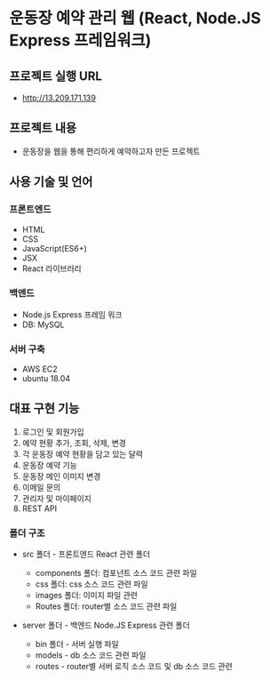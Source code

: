 # 운동장 예약 관리 웹 (React, Node.JS Express 프레임워크)

## 프로젝트 실행 URL
- http://13.209.171.139

## 프로젝트 내용
- 운동장을 웹을 통해 편리하게 예약하고자 만든 프로젝트

## 사용 기술 및 언어

### 프론트엔드 
+ HTML
+ CSS
+ JavaScript(ES6+)
+ JSX
+ React 라이브러리

### 백엔드
+ Node.js Express 프레임 워크
+ DB: MySQL

### 서버 구축
+ AWS EC2
+ ubuntu 18.04

## 대표 구현 기능
1. 로그인 및 회원가입
2. 예약 현황 추가, 조회, 삭제, 변경
3. 각 운동장 예약 현황을 담고 있는 달력
4. 운동장 예약 기능
5. 운동장 메인 이미지 변경
6. 이메일 문의
7. 관리자 및 마이페이지
8. REST API


### 폴더 구조
- src 폴더 - 프론트엔드 React 관련 폴더
  + components 폴더: 컴포넌트 소스 코드 관련 파일 
  + css 폴더: css 소스 코드 관련 파일
  + images 폴더: 이미지 파일 관련
  + Routes 폴더: router별 소스 코드 관련 파일 

- server 폴더 - 백엔드 Node.JS Express 관련 폴더
  + bin 폴더 - 서버 실행 파일
  + models - db 소스 코드 관련 파일
  + routes - router별 서버 로직 소스 코드 및 db 소스 코드 관련

